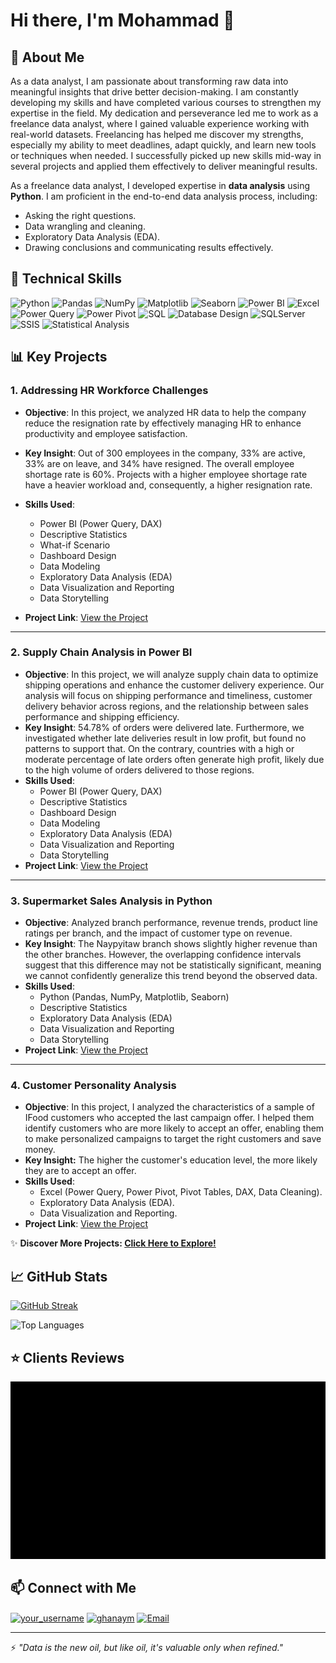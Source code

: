 # Hi there, I'm Mohammad 👋  

## 🚀 About Me  
As a data analyst, I am passionate about transforming raw data into meaningful insights that drive better decision-making. I am constantly developing my skills and have completed various courses to strengthen my expertise in the field. 
My dedication and perseverance led me to work as a freelance data analyst, where I gained valuable experience working with real-world datasets. Freelancing has helped me discover my strengths, especially my ability to meet deadlines, adapt quickly, and learn new tools or techniques when needed. I successfully picked up new skills mid-way in several projects and applied them effectively to deliver meaningful results.

As a freelance data analyst, I developed expertise in **data analysis** using **Python**. I am proficient in the end-to-end data analysis process, including:  
- Asking the right questions.  
- Data wrangling and cleaning.  
- Exploratory Data Analysis (EDA).  
- Drawing conclusions and communicating results effectively.  

## 💼 Technical Skills  
![Python](https://img.shields.io/badge/Python-3776AB?style=for-the-badge&logo=python&logoColor=FFD43B)
![Pandas](https://img.shields.io/badge/Pandas-130654?style=for-the-badge&logo=pandas&logoColor=white)
![NumPy](https://img.shields.io/badge/NumPy-4D77CF?style=for-the-badge&logo=numpy&logoColor=white)
![Matplotlib](https://img.shields.io/badge/Matplotlib-11557C?style=for-the-badge&logo=matplotlib&logoColor=white)
![Seaborn](https://img.shields.io/badge/Seaborn-4B8BBE?style=for-the-badge&logo=seaborn&logoColor=white)
![Power BI](https://img.shields.io/badge/Power%20BI-F2C811?style=for-the-badge&logo=powerbi&logoColor=black)
![Excel](https://img.shields.io/badge/Excel-217346?style=for-the-badge&logo=microsoft-excel&logoColor=white)
![Power Query](https://img.shields.io/badge/Power%20Query-2A71B0?style=for-the-badge&logo=microsoftpowerbi&logoColor=white)
![Power Pivot](https://img.shields.io/badge/Power%20Pivot-00A4EF?style=for-the-badge&logo=microsoftpowerbi&logoColor=white)
![SQL](https://img.shields.io/badge/SQL-CC2927?style=for-the-badge&logo=databricks&logoColor=white)
![Database Design](https://img.shields.io/badge/Database%20Design-4479A1?style=for-the-badge&logo=mariadb&logoColor=white)
![SQLServer](https://img.shields.io/badge/SQL%20Server-A91D22?style=for-the-badge&logo=microsoftsqlserver&logoColor=white)
![SSIS](https://img.shields.io/badge/SSIS-034694?style=for-the-badge&logo=microsoftsqlserver&logoColor=white)
![Statistical Analysis](https://img.shields.io/badge/Statistical%20Analysis-1D3557?style=for-the-badge&logo=r&logoColor=white)


## 📊 Key Projects
### 1. **Addressing HR Workforce Challenges**  
- **Objective**: In this project, we analyzed HR data to help the company reduce the resignation rate by effectively managing HR to enhance productivity and employee satisfaction.

- **Key Insight**: Out of 300 employees in the company, 33% are active, 33% are on leave, and 34% have resigned. The overall employee shortage rate is 60%. Projects with a higher employee shortage rate have a heavier workload and, consequently, a higher resignation rate.

- **Skills Used**:  
  - Power BI (Power Query, DAX)
  - Descriptive Statistics
  - What-if Scenario
  - Dashboard Design
  - Data Modeling
  - Exploratory Data Analysis (EDA)
  - Data Visualization and Reporting
  - Data Storytelling
- **Project Link**: [View the Project](https://github.com/MohammadGhanaym/Data-Analysis-Projects/tree/main/Addressing%20HR%20Workforce%20Challenges)
---
### 2. **Supply Chain Analysis in Power BI**  
- **Objective**: In this project, we will analyze supply chain data to optimize shipping operations and enhance the customer delivery experience. Our analysis will focus on shipping performance and timeliness, customer delivery behavior across regions, and the relationship between sales performance and shipping efficiency.
- **Key Insight**: 54.78% of orders were delivered late. Furthermore, we investigated whether late deliveries result in low profit, but found no patterns to support that. On the contrary, countries with a high or moderate percentage of late orders often generate high profit, likely due to the high volume of orders delivered to those regions.
- **Skills Used**:  
  - Power BI (Power Query, DAX)
  - Descriptive Statistics
  - Dashboard Design
  - Data Modeling
  - Exploratory Data Analysis (EDA)
  - Data Visualization and Reporting
  - Data Storytelling
- **Project Link**: [View the Project](https://github.com/MohammadGhanaym/Data-Analysis-Projects/tree/main/Supply%20Chain%20Analysis%20in%20Power%20BI)
---
### 3. **Supermarket Sales Analysis in Python**  
- **Objective**: Analyzed branch performance, revenue trends, product line ratings per branch, and the impact of customer type on revenue.
- **Key Insight**: The Naypyitaw branch shows slightly higher revenue than the other branches. However, the overlapping confidence intervals suggest that this difference may not be statistically significant, meaning we cannot confidently generalize this trend beyond the observed data. 
- **Skills Used**:  
  - Python (Pandas, NumPy, Matplotlib, Seaborn)  
  - Descriptive Statistics  
  - Exploratory Data Analysis (EDA)  
  - Data Visualization and Reporting
  - Data Storytelling
- **Project Link**: [View the Project](https://github.com/MohammadGhanaym/Data-Analysis-Projects/tree/main/Supermarket%20Sales%20Analysis%20in%20Python)  
---
### 4. **Customer Personality Analysis**  
- **Objective**: In this project, I analyzed the characteristics of a sample of IFood customers who accepted the last campaign offer. I helped them identify customers who are more likely to accept an offer, enabling them to make personalized campaigns to target the right customers and save money.
- **Key Insight:** The higher the customer's education level, the more likely they are to accept an offer.
- **Skills Used**:  
  - Excel (Power Query, Power Pivot, Pivot Tables, DAX, Data Cleaning).  
  - Exploratory Data Analysis (EDA).  
  - Data Visualization and Reporting.  
- **Project Link**: [View the Project](https://github.com/MohammadGhanaym/Data-Analysis-Projects/tree/main/Customer%20Personality%20Analysis)  


✨ **Discover More Projects: [Click Here to Explore!](https://github.com/MohammadGhanaym/Data-Analysis-Projects)**


## 📈 GitHub Stats
[![GitHub Streak](https://streak-stats-git-dependabot-co-37a738-mohammadghanayms-projects.vercel.app?user=MohammadGhanaym)](https://git.io/streak-stats)

![Top Languages](https://github-readme-stats.vercel.app/api/top-langs/?username=mohammadghanaym&layout=compact)
## ⭐ Clients Reviews

![Client Feedback](https://github.com/MohammadGhanaym/MohammadGhanaym/blob/main/feedback_card.gif)



## 📫 Connect with Me
<p align="left">
<a href="https://www.freelancer.com/u/MohammadGhanaym" target="blank"><img align="center" src="https://www.f-cdn.com/assets/main/en/assets/freelancer-logo-light.svg" alt="your_username" height="30" width="40" /></a>
<a href="https://linkedin.com/in/ghanaym" target="blank"><img align="center" src="https://raw.githubusercontent.com/rahuldkjain/github-profile-readme-generator/master/src/images/icons/Social/linked-in-alt.svg" alt="ghanaym" height="30" width="40" /></a>
<a href="mailto:mohammadghanaym01@gmail.com"><img align="center" src="https://raw.githubusercontent.com/rahuldkjain/github-profile-readme-generator/master/src/images/icons/Social/google.svg" alt="Email" height="30" width="40" /></a>
</p>

---
⚡ *"Data is the new oil, but like oil, it's valuable only when refined."*
